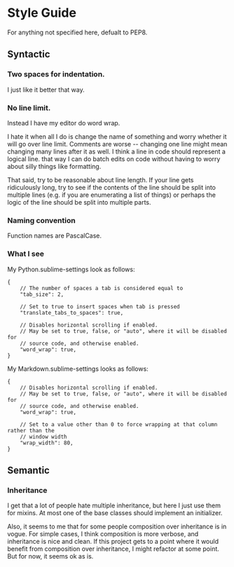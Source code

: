 # Style Guide

For anything not specified here, defualt to PEP8.

## Syntactic

### Two spaces for indentation.

I just like it better that way.

### No line limit.

Instead I have my editor do word wrap.

I hate it when all I do is change the name of something and worry whether it will go over line limit. Comments are worse -- changing one line might mean changing many lines after it as well. I think a line in code should represent a logical line. that way I can do batch edits on code without having to worry about silly things like formatting.

That said, try to be reasonable about line length. If your line gets ridiculously long, try to see if the contents of the line should be split into multiple lines (e.g. if you are enumerating a list of things) or perhaps the logic of the line should be split into multiple parts.

### Naming convention

Function names are PascalCase.

### What I see

My Python.sublime-settings look as follows:

    {
        // The number of spaces a tab is considered equal to
        "tab_size": 2,

        // Set to true to insert spaces when tab is pressed
        "translate_tabs_to_spaces": true,

        // Disables horizontal scrolling if enabled.
        // May be set to true, false, or "auto", where it will be disabled for
        // source code, and otherwise enabled.
        "word_wrap": true,
    }

My Markdown.sublime-settings looks as follows:

    {
        // Disables horizontal scrolling if enabled.
        // May be set to true, false, or "auto", where it will be disabled for
        // source code, and otherwise enabled.
        "word_wrap": true,

        // Set to a value other than 0 to force wrapping at that column rather than the
        // window width
        "wrap_width": 80,
    }

## Semantic

### Inheritance

I get that a lot of people hate multiple inheritance, but here I just use them for mixins. At most one of the base classes should implement an initializer.

Also, it seems to me that for some people composition over inheritance is in vogue. For simple cases, I think composition is more verbose, and inheritance is nice and clean. If this project gets to a point where it would benefit from composition over inheritance, I might refactor at some point. But for now, it seems ok as is.
